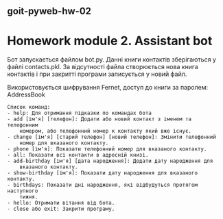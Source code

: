 ## goit-pyweb-hw-02
# Homework module 2. Assistant bot



Бот запускається файлом bot.py. Данні
книги контактів зберігаються у файлі contacts.pkl. За відсутності файла 
створюється нова книга контактів і при закритті програми записується у новий
файл. 

Використовується шифрування Fernet, доступ до книги за паролем: AddressBook

    Список команд:
    - help: Для отримання підказки по командах бота
    - add [ім'я] [телефон]: Додати або новий контакт з іменем та телефонним 
        номером, або телефонний номер к контакту який вже існує.
    - change [ім'я] [старий телефон] [новий телефон]: Змінити телефонний 
        номер для вказаного контакту.
    - phone [ім'я]: Показати телефонний номер для вказаного контакту.
    - all: Показати всі контакти в адресній книзі.
    - add-birthday [ім'я] [дата народження]: Додати дату народження для 
        вказаного контакту.
    - show-birthday [ім'я]: Показати дату народження для вказаного контакту.
    - birthdays: Показати дні народження, які відбудуться протягом наступного 
        тижня.
    - hello: Отримати вітання від бота.
    - close або exit: Закрити програму.
    
